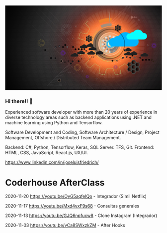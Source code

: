 ![José Luis Friedrich](background.jpg)

### Hi there!! 👋

Experienced software developer with more than 20 years of experience in diverse technology areas such as backend applications using .NET and machine learning using Python and Tensorflow.

Software Development and Coding, Software Architecture / Design, Project Management, Offshore / Distributed Team Management.

Backend: C#, Python, Tensorflow, Keras, SQL Server. TFS, Git.
Frontend: HTML, CSS, JavaScript, React.js, UX/UI. 

https://www.linkedin.com/in/joseluisfriedrich/

# Coderhouse AfterClass

2020-11-20 https://youtu.be/OyG5aqfeIQo - Integrador (Simil Netflix)

2020-11-17 https://youtu.be/Mxd4vxF9s68 - Consultas generales

2020-11-13 https://youtu.be/GJQ6npfucw8 - Clone Instagram (Integrador)

2020-11-03 https://youtu.be/vCa8SWxzkZM - After Hooks
